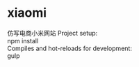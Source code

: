 # xiaomi
仿写电商小米网站
Project setup:</br>
npm install</br>
Compiles and hot-reloads for development:</br>
gulp
